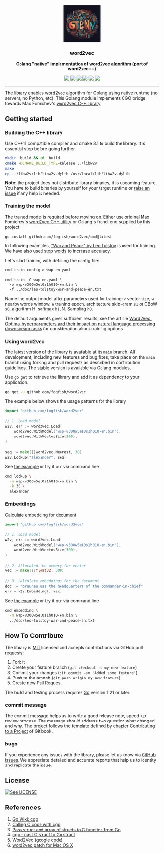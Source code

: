 <p align="center">
  <img src="./doc/word2vec.png" height="120" />
  <h3 align="center">word2vec</h3>
  <p align="center"><strong>Golang "native" implementation of word2vec algorithm (port of word2vec++)</strong></p>

  <p align="center">
    <!-- Version -->
    <a href="https://github.com/fogfish/word2vec/releases">
      <img src="https://img.shields.io/github/v/tag/fogfish/word2vec?label=version" />
    </a>
    <!-- Documentation -->
    <a href="https://pkg.go.dev/github.com/fogfish/word2vec">
      <img src="https://pkg.go.dev/badge/github.com/fogfish/word2vec" />
    </a>
    <!-- Build Status  -->
    <a href="https://github.com/fogfish/word2vec/actions/">
      <img src="https://github.com/fogfish/word2vec/workflows/test/badge.svg" />
    </a>
    <!-- GitHub -->
    <a href="http://github.com/fogfish/word2vec">
      <img src="https://img.shields.io/github/last-commit/fogfish/word2vec.svg" />
    </a>
    <!-- Coverage -->
    <a href="https://coveralls.io/github/fogfish/word2vec?branch=main">
      <img src="https://coveralls.io/repos/github/fogfish/word2vec/badge.svg?branch=main" />
    </a>
    <!-- Go Card -->
    <a href="https://goreportcard.com/report/github.com/fogfish/word2vec">
      <img src="https://goreportcard.com/badge/github.com/fogfish/word2vec" />
    </a>
  </p>
</p>

--- 

The library enables [word2vec](https://en.wikipedia.org/wiki/Word2vec) algorithm for Golang using native runtime (no servers, no Python, etc). This Golang module implements CGO bridge towards Max Fomichev's [word2vec C++ library](https://github.com/maxoodf/word2vec).

## Getting started

### Building the C++ library

Use C++11 compatible compiler and cmake 3.1 to build the library. It is essential step before going further.

```bash
mkdir _build && cd _build
cmake -DCMAKE_BUILD_TYPE=Release ../libw2v
make
cp ../libw2v/lib/libw2v.dylib /usr/local/lib/libw2v.dylib
```

**Note**: the project does not distribute library binaries, it is upcoming feature. You have to build binaries by yourself for your target runtime or [raise an issue](https://github.com/fogfish/word2vec/issues) if any help is needed.

### Training the model

The trained model is required before moving on. Either use original Max Fomichev's [word2vec C++ utility](https://github.com/maxoodf/word2vec) or Golang's frond-end supplied by this project:

```
go install github.com/fogfish/word2vec/cmd@latest
```

In following examples, ["War and Peace" by Leo Tolstoy](./doc/leo-tolstoy-war-and-peace-en.txt) is used for training. We have also used [stop words](https://github.com/stopwords-iso/stopwords-en) to increase accuracy.

Let's start training with defining the config file:

```
cmd train config > wap-en.yaml

cmd train -C wap-en.yaml \
  -o wap-v300w5e10s1h010-en.bin \
  -f ../doc/leo-tolstoy-war-and-peace-en.txt
```

Name the output model after parameters used for training: `v` vector size, `w` nearby words window, `e` training epoch, architecture	skip-gram `s1` or CBoW `s0`, algorithm	H. softmax `h1`, N. Sampling `h0`.

The default arguments gives sufficient results, see the article [Word2Vec: Optimal hyperparameters and their impact on natural language processing downstream tasks](https://www.degruyter.com/document/doi/10.1515/comp-2022-0236/html?lang=en) for consideration about training options.


### Using word2vec

The latest version of the library is available at its `main` branch. All development, including new features and bug fixes, take place on the `main` branch using forking and pull requests as described in contribution guidelines. The stable version is available via Golang modules.

Use `go get` to retrieve the library and add it as dependency to your application.

```bash
go get -u github.com/fogfish/word2vec
```

The example below shows the usage patterns for the library

```go
import "github.com/fogfish/word2vec"

// 1. Load model
w2v, err := word2vec.Load(
	word2vec.WithModel("wap-v300w5e10s1h010-en.bin"),
	word2vec.WithVectosSize(300),
)

seq := make([]word2vec.Nearest, 30)
w2v.Lookup("alexander", seq)
```

See [the example](./cmd/opts/lookup.go) or try it our via command line

```bash
cmd lookup \
  -m wap-v300w5e10s1h010-en.bin \
  -k 30 \
  alexander
```


### Embeddings

Calculate embedding for document

```go
import "github.com/fogfish/word2vec"

// 1. Load model
w2v, err := word2vec.Load(
	word2vec.WithModel("wap-v300w5e10s1h010-en.bin"),
	word2vec.WithVectosSize(300),
)

// 2. Allocated the memory for vector
vec := make([]float32, 300)

// 3. Calculate embeddings for the document
doc := "braunau was the headquarters of the commander-in-chief"
err = w2v.Embedding(, vec)
```

See [the example](./cmd/opts/embedding.go) or try it our via command line

``` bash
cmd embedding \
  -m wap-v300w5e10s1h010-en.bin \
  ../doc/leo-tolstoy-war-and-peace-en.txt
```


## How To Contribute

The library is [MIT](LICENSE) licensed and accepts contributions via GitHub pull requests:

1. Fork it
2. Create your feature branch (`git checkout -b my-new-feature`)
3. Commit your changes (`git commit -am 'Added some feature'`)
4. Push to the branch (`git push origin my-new-feature`)
5. Create new Pull Request

The build and testing process requires [Go](https://golang.org) version 1.21 or later.


### commit message

The commit message helps us to write a good release note, speed-up review process. The message should address two question what changed and why. The project follows the template defined by chapter [Contributing to a Project](http://git-scm.com/book/ch5-2.html) of Git book.

### bugs

If you experience any issues with the library, please let us know via [GitHub issues](https://github.com/fogfish/word2vec/issue). We appreciate detailed and accurate reports that help us to identity and replicate the issue. 


## License

[![See LICENSE](https://img.shields.io/github/license/fogfish/word2vec.svg?style=for-the-badge)](LICENSE)


## References

1. [Go Wiki: cgo](https://go.dev/wiki/cgo)
2. [Calling C code with cgo](https://spatocode.com/blog/calling-c-code-with-cgo)
3. [Pass struct and array of structs to C function from Go](https://stackoverflow.com/questions/19910647/pass-struct-and-array-of-structs-to-c-function-from-go)
4. [cgo - cast C struct to Go struct](https://groups.google.com/g/golang-nuts/c/JkvR4dQy9t4)
5. [Word2Vec (google code)](https://code.google.com/archive/p/word2vec/)
6. [word2vec patch for Mac OS X](https://github.com/William-Yeh/word2vec-mac)